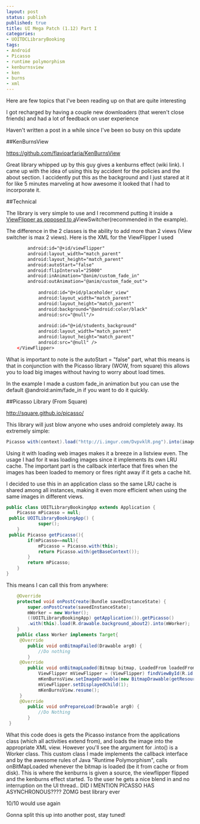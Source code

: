 ```yaml
---
layout: post
status: publish
published: true
title: UI Mega Patch (1.12) Part I
categories:
- UOITDCLibraryBooking
tags:
- Android
- Picasso
- runtime polymorphism
- kenburnsview
- ken
- burns
- xml
---
```

Here are few topics that I've been reading up on that are quite
interesting

I got recharged by having a couple new downloaders (that weren't
close friends) and had a lot of feedback on user experience

Haven't written a post in a while since I've been so busy on this
update


##KenBurnsView

https://github.com/flavioarfaria/KenBurnsView

Great library whipped up by this guy gives a kenburns effect (wiki
link). I came up with the idea of using this by accident for the
policies and the about section. I accidently put this as the background
and I just stared at it for like 5 minutes marveling at how awesome it
looked that I had to incorporate it.

##Technical

The library is very simple to use and I recommend putting it inside a [ViewFlipper as opposed to
a](http://developer.android.com/reference/android/widget/ViewFlipper.html "viewflipper android dev link")ViewSwitcher(recommended
in the example).

The difference in the 2 classes is the ability to add more than 2 views
(View switcher is max 2 views). Here is the XML for the ViewFlipper I
used

```xml
        android:id="@+id/viewFlipper"
        android:layout_width="match_parent"
        android:layout_height="match_parent"
        android:autoStart="false"
        android:flipInterval="25000"
        android:inAnimation="@anim/custom_fade_in"
        android:outAnimation="@anim/custom_fade_out">
        
            android:id="@+id/placeholder_view"
            android:layout_width="match_parent"
            android:layout_height="match_parent"
            android:background="@android:color/black"
            android:src="@null"/>
        
            android:id="@+id/students_background"
            android:layout_width="match_parent"
            android:layout_height="match_parent"
            android:src="@null" />    
    </ViewFlipper>
```
What is important to note is the autoStart = "false" part, what this means is that in conjunction with the Picasso library (WOW, from square) this allows you to load big images without having to worry about load times.

In the example I made a custom fade_in animation but you can use the default @android:anim/fade_in if you want to do it quickly.

##Picasso Library (From Square)

http://square.github.io/picasso/

This library will just blow anyone who uses android completely away. Its extremely simple:

```java
Picasso with(context).load("http://i.imgur.com/DvpvklR.png").into(imageView);
```

Using it with loading web images makes it a breeze in a listview even. The usage I had for it was loading images since it implements its own LRU cache. The important part is the callback interface that fires when the images has been loaded to memory or fires right away if it gets a cache hit.

I decided to use this in an application class so the same LRU cache is shared among all instances, making it even more efficient when using the same images in different views.

```java
public class UOITLibraryBookingApp extends Application {
    Picasso mPicasso = null;
 public UOITLibraryBookingApp() {
            super();
    }
 public Picasso getPicasso(){
        if(mPicasso==null){
            mPicasso = Picasso.with(this);
            return Picasso.with(getBaseContext());
        }
        return mPicasso;
    }
}
```

This means I can call this from anywhere:

```java
    @Override
    protected void onPostCreate(Bundle savedInstanceState) {
        super.onPostCreate(savedInstanceState);
        mWorker = new Worker();
        ((UOITLibraryBookingApp) getApplication()).getPicasso()
        .with(this).load(R.drawable.background_about2).into(mWorker);
    }
    public class Worker implements Target{
     @Override
        public void onBitmapFailed(Drawable arg0) {
            //Do nothing
        }
     @Override
        public void onBitmapLoaded(Bitmap bitmap, LoadedFrom loadedFrom) {
            ViewFlipper mViewFlipper = (ViewFlipper) findViewById(R.id.viewFlipper);
            mKenBurnsView.setImageDrawable(new BitmapDrawable(getResources(), bitmap));
            mViewFlipper.setDisplayedChild(1);
            mKenBurnsView.resume();
     }
     @Override
        public void onPrepareLoad(Drawable arg0) {
            //Do Nothing
        }
 }
```

What this code does is gets the Picasso instance from the applications class (which all activities extend from), and loads the image into the appropriate XML view. However you'll see the argument for .into() is a Worker class. This custom class I made implements the callback interface and by the awesome rules of Java "Runtime Polymorphism", calls onBitMapLoaded whenever the bitmap is loaded (be it from cache or from disk). This is where the kenburns is given a source, the viewflipper flipped and the kenburns effect started. To the user he gets a nice blend in and no interruption on the UI thread.. DID I MENTION PICASSO HAS ASYNCHRONOUS???? ZOMG best library ever

10/10 would use again

Gonna split this up into another post, stay tuned!
